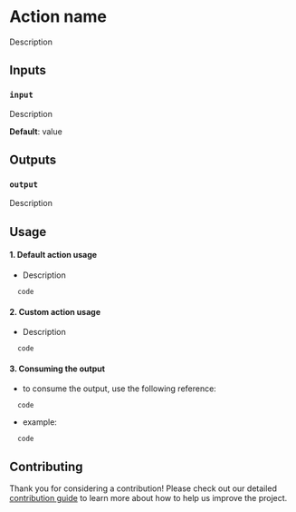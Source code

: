 # Action name

Description

## Inputs

### `input`

Description

**Default**: value

## Outputs

### `output`

Description

## Usage

#### 1. Default action usage
- Description

```
  code
```

#### 2. Custom action usage
- Description

```
  code
```

#### 3. Consuming the output
- to consume the output, use the following reference:
```
  code
```
- example:
```
  code
```

## Contributing

Thank you for considering a contribution! Please check out our detailed [contribution guide](./CONTRIBUTING.md) to learn more about how to help us improve the project.
